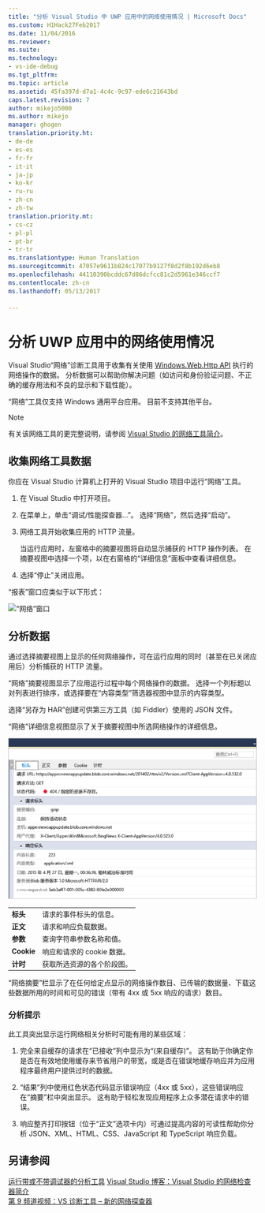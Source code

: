 ```yaml
---
title: "分析 Visual Studio 中 UWP 应用中的网络使用情况 | Microsoft Docs"
ms.custom: H1Hack27Feb2017
ms.date: 11/04/2016
ms.reviewer: 
ms.suite: 
ms.technology:
- vs-ide-debug
ms.tgt_pltfrm: 
ms.topic: article
ms.assetid: 45fa397d-d7a1-4c4c-9c97-ede6c21643bd
caps.latest.revision: 7
author: mikejo5000
ms.author: mikejo
manager: ghogen
translation.priority.ht:
- de-de
- es-es
- fr-fr
- it-it
- ja-jp
- ko-kr
- ru-ru
- zh-cn
- zh-tw
translation.priority.mt:
- cs-cz
- pl-pl
- pt-br
- tr-tr
ms.translationtype: Human Translation
ms.sourcegitcommit: 47057e9611b824c17077b9127f8d2f8b192d6eb8
ms.openlocfilehash: 44110390bcddc67d86dcfcc81c2d5961e346ccf7
ms.contentlocale: zh-cn
ms.lasthandoff: 05/13/2017

---
```

# <a name="analyze-network-usage-in-uwp-apps"></a>分析 UWP 应用中的网络使用情况
Visual Studio“网络”诊断工具用于收集有关使用 [Windows.Web.Http API](https://msdn.microsoft.com/library/windows/apps/windows.web.http.aspx) 执行的网络操作的数据。 分析数据可以帮助你解决问题（如访问和身份验证问题、不正确的缓存用法和不良的显示和下载性能）。  
  
 “网络”工具仅支持 Windows 通用平台应用。 目前不支持其他平台。  
  
> [!NOTE]
>  有关该网络工具的更完整说明，请参阅 [Visual Studio 的网络工具简介](http://blogs.msdn.com/b/visualstudio/archive/2015/05/04/introducing-visual-studio-s-network-tool.aspx)。  
  
## <a name="collecting-network-tool-data"></a>收集网络工具数据  
 你应在 Visual Studio 计算机上打开的 Visual Studio 项目中运行“网络”工具。  
  
1.  在 Visual Studio 中打开项目。  
  
2.  在菜单上，单击“调试/性能探查器...”。 选择“网络”，然后选择“启动”。  
  
3.  网络工具开始收集应用的 HTTP 流量。  
  
     当运行应用时，左窗格中的摘要视图将自动显示捕获的 HTTP 操作列表。 在摘要视图中选择一个项，以在右窗格的“详细信息”面板中查看详细信息。  
  
4.  选择“停止”关闭应用。  
  
 “报表”窗口应类似于以下形式：  
  
 ![“网络”窗口](../profiling/media/network_fullwindow.png "NETWORK_FullWindow")  
  
## <a name="analyzing-data"></a>分析数据  
 通过选择摘要视图上显示的任何网络操作，可在运行应用的同时（甚至在已关闭应用后）分析捕获的 HTTP 流量。  
  
 “网络”摘要视图显示了应用运行过程中每个网络操作的数据。 选择一个列标题以对列表进行排序，或选择要在“内容类型”筛选器视图中显示的内容类型。  
  
 选择“另存为 HAR”创建可供第三方工具（如 Fiddler）使用的 JSON 文件。  
  
 “网络”详细信息视图显示了关于摘要视图中所选网络操作的详细信息。  
  
 ![网络工具详细信息窗格中](../profiling/media/network_detailsviewpane.png "NETWORK_DetailsViewPane")  
  
|||  
|-|-|  
|**标头**|请求的事件标头的信息。|  
|**正文**|请求和响应负载数据。|  
|**参数**|查询字符串参数名称和值。|  
|**Cookie**|响应和请求的 cookie 数据。|  
|**计时**|获取所选资源的各个阶段图。|  
  
 “网络摘要”栏显示了在任何给定点显示的网络操作数目、已传输的数据量、下载这些数据所用的时间和可见的错误（带有 4xx 或 5xx 响应的请求）数目。  
  
### <a name="analysis-tips"></a>分析提示  
 此工具突出显示运行网络相关分析时可能有用的某些区域：  
  
1.  完全来自缓存的请求在“已接收”列中显示为“(来自缓存)”。 这有助于你确定你是否在有效地使用缓存来节省用户的带宽，或是否在错误地缓存响应并为应用程序最终用户提供过时的数据。  
  
2.  “结果”列中使用红色状态代码显示错误响应（4xx 或 5xx），这些错误响应在“摘要”栏中突出显示。 这有助于轻松发现应用程序上众多潜在请求中的错误。  
  
3.  响应整齐打印按钮（位于“正文”选项卡内）可通过提高内容的可读性帮助你分析 JSON、XML、HTML、CSS、JavaScript 和 TypeScript 响应负载。  
  
## <a name="see-also"></a>另请参阅  
 [运行带或不带调试器的分析工具](../profiling/running-profiling-tools-with-or-without-the-debugger.md)
 [Visual Studio 博客：Visual Studio 的网络检查器简介](http://go.microsoft.com/fwlink/?LinkId=535022)   
 [第 9 频道视频：VS 诊断工具 – 新的网络探查器](http://channel9.msdn.com/Series/ConnectOn-Demand/206)
